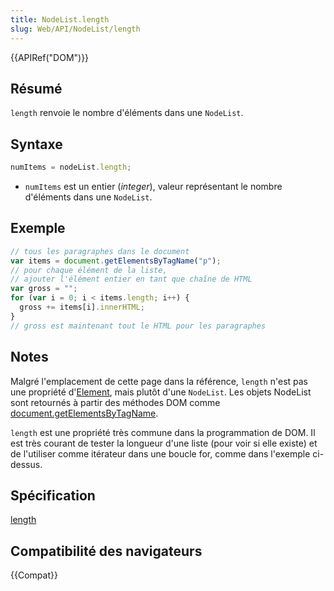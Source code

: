 ```yaml
---
title: NodeList.length
slug: Web/API/NodeList/length
---
```


{{APIRef("DOM")}}

## Résumé

`length` renvoie le nombre d'éléments dans une `NodeList`.

## Syntaxe

```js
numItems = nodeList.length;
```

- `numItems` est un entier (_integer_), valeur représentant le nombre d'éléments dans une `NodeList`.

## Exemple

```js
// tous les paragraphes dans le document
var items = document.getElementsByTagName("p");
// pour chaque élément de la liste,
// ajouter l'élément entier en tant que chaîne de HTML
var gross = "";
for (var i = 0; i < items.length; i++) {
  gross += items[i].innerHTML;
}
// gross est maintenant tout le HTML pour les paragraphes
```

## Notes

Malgré l'emplacement de cette page dans la référence, `length` n'est pas une propriété d'[Element](en/DOM/element), mais plutôt d'une `NodeList`. Les objets NodeList sont retournés à partir des méthodes DOM comme [document.getElementsByTagName](en/DOM/document.getElementsByTagName).

`length` est une propriété très commune dans la programmation de DOM. Il est très courant de tester la longueur d'une liste (pour voir si elle existe) et de l'utiliser comme itérateur dans une boucle for, comme dans l'exemple ci-dessus.

## Spécification

[length](https://www.w3.org/TR/2000/REC-DOM-Level-2-Core-20001113/core.html#ID-203510337)

## Compatibilité des navigateurs

{{Compat}}
